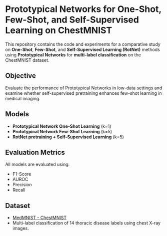 # Prototypical Networks for One-Shot, Few-Shot, and Self-Supervised Learning on ChestMNIST

This repository contains the code and experiments for a comparative study on **One-Shot**, **Few-Shot**, and **Self-Supervised Learning (RotNet)** methods using **Prototypical Networks** for **multi-label classification** on the ChestMNIST dataset.

## Objective

Evaluate the performance of Prototypical Networks in low-data settings and examine whether self-supervised pretraining enhances few-shot learning in medical imaging.

## Models 

- **Prototypical Network One-Shot Learning** (k=1)
- **Prototypical Network Few-Shot Learning** (k=5)
- **RotNet pretraining + Self-Supervised Learning** (k=5)

## Evaluation Metrics

All models are evaluated using:

- F1-Score
- AUROC
- Precision
- Recall

## Dataset

- [MedMNIST - ChestMNIST](https://medmnist.com/)
- Multi-label classification of 14 thoracic disease labels using chest X-ray images.
